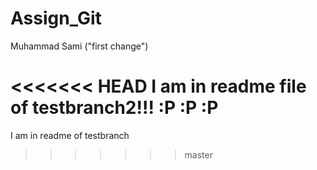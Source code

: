 # Assign_Git
Muhammad Sami
("first change")

<<<<<<< HEAD
I am in readme file of testbranch2!!! :P :P :P
=======
I am in readme of testbranch 
>>>>>>> master
